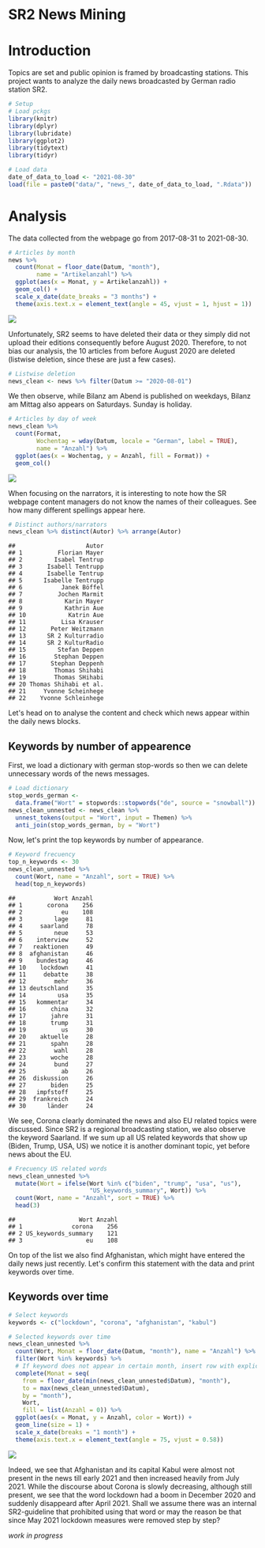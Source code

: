 SR2 News Mining
================

<!-- analysis.md is generated from analysis.Rmd -->
# Introduction

Topics are set and public opinion is framed by broadcasting stations. This project wants to analyze the daily news broadcasted by German radio station SR2.

``` r
# Setup
# Load pckgs
library(knitr)
library(dplyr)
library(lubridate)
library(ggplot2)
library(tidytext)
library(tidyr)

# Load data
date_of_data_to_load <- "2021-08-30"
load(file = paste0("data/", "news_", date_of_data_to_load, ".Rdata"))
```

# Analysis

The data collected from the webpage go from 2017-08-31 to 2021-08-30.

``` r
# Articles by month
news %>%
  count(Monat = floor_date(Datum, "month"),
        name = "Artikelanzahl") %>%
  ggplot(aes(x = Monat, y = Artikelanzahl)) +
  geom_col() +
  scale_x_date(date_breaks = "3 months") +
  theme(axis.text.x = element_text(angle = 45, vjust = 1, hjust = 1))
```

![](analysis_files/figure-markdown_github/articles%20by%20month-1.png)

Unfortunately, SR2 seems to have deleted their data or they simply did not upload their editions consequently before August 2020. Therefore, to not bias our analysis, the 10 articles from before August 2020 are deleted (listwise deletion, since these are just a few cases).

``` r
# Listwise deletion
news_clean <- news %>% filter(Datum >= "2020-08-01")
```

We then observe, while Bilanz am Abend is published on weekdays, Bilanz am Mittag also appears on Saturdays. Sunday is holiday.

``` r
# Articles by day of week
news_clean %>%
  count(Format,
        Wochentag = wday(Datum, locale = "German", label = TRUE),
        name = "Anzahl") %>% 
  ggplot(aes(x = Wochentag, y = Anzahl, fill = Format)) +
  geom_col()
```

![](analysis_files/figure-markdown_github/articles%20by%20day%20of%20week-1.png)

When focusing on the narrators, it is interesting to note how the SR webpage content managers do not know the names of their colleagues. See how many different spellings appear here.

``` r
# Distinct authors/narrators
news_clean %>% distinct(Autor) %>% arrange(Autor)
```

    ##                    Autor
    ## 1          Florian Mayer
    ## 2         Isabel Tentrup
    ## 3       Isabell Tentrupp
    ## 4       Isabelle Tentrup
    ## 5      Isabelle Tentrupp
    ## 6           Janek Böffel
    ## 7          Jochen Marmit
    ## 8            Karin Mayer
    ## 9            Kathrin Aue
    ## 10            Katrin Aue
    ## 11          Lisa Krauser
    ## 12       Peter Weitzmann
    ## 13      SR 2 Kulturradio
    ## 14      SR 2 KulturRadio
    ## 15         Stefan Deppen
    ## 16        Stephan Deppen
    ## 17       Stephan Deppenh
    ## 18        Thomas Shihabi
    ## 19        Thomas SHihabi
    ## 20 Thomas Shihabi et al.
    ## 21     Yvonne Scheinhege
    ## 22    Yvonne Schleinhege

Let's head on to analyse the content and check which news appear within the daily news blocks.

## Keywords by number of appearence

First, we load a dictionary with german stop-words so then we can delete unnecessary words of the news messages.

``` r
# Load dictionary
stop_words_german <-
  data.frame("Wort" = stopwords::stopwords("de", source = "snowball"))
news_clean_unnested <- news_clean %>%
  unnest_tokens(output = "Wort", input = Themen) %>% 
  anti_join(stop_words_german, by = "Wort")
```

Now, let's print the top keywords by number of appearance.

``` r
# Keyword frecuency
top_n_keywords <- 30
news_clean_unnested %>% 
  count(Wort, name = "Anzahl", sort = TRUE) %>% 
  head(top_n_keywords)
```

    ##           Wort Anzahl
    ## 1       corona    256
    ## 2           eu    108
    ## 3         lage     81
    ## 4     saarland     78
    ## 5         neue     53
    ## 6    interview     52
    ## 7   reaktionen     49
    ## 8  afghanistan     46
    ## 9    bundestag     46
    ## 10    lockdown     41
    ## 11     debatte     38
    ## 12        mehr     36
    ## 13 deutschland     35
    ## 14         usa     35
    ## 15   kommentar     34
    ## 16       china     32
    ## 17       jahre     31
    ## 18       trump     31
    ## 19          us     30
    ## 20    aktuelle     28
    ## 21       spahn     28
    ## 22        wahl     28
    ## 23       woche     28
    ## 24        bund     27
    ## 25          ab     26
    ## 26  diskussion     26
    ## 27       biden     25
    ## 28   impfstoff     25
    ## 29  frankreich     24
    ## 30      länder     24

We see, Corona clearly dominated the news and also EU related topics were discussed. Since SR2 is a regional broadcasting station, we also observe the keyword Saarland. If we sum up all US related keywords that show up (Biden, Trump, USA, US) we notice it is another dominant topic, yet before news about the EU.

``` r
# Frecuency US related words
news_clean_unnested %>% 
  mutate(Wort = ifelse(Wort %in% c("biden", "trump", "usa", "us"),
                       "US_keywords_summary", Wort)) %>% 
  count(Wort, name = "Anzahl", sort = TRUE) %>% 
  head(3)
```

    ##                  Wort Anzahl
    ## 1              corona    256
    ## 2 US_keywords_summary    121
    ## 3                  eu    108

On top of the list we also find Afghanistan, which might have entered the daily news just recently. Let's confirm this statement with the data and print keywords over time.

## Keywords over time

``` r
# Select keywords
keywords <- c("lockdown", "corona", "afghanistan", "kabul")

# Selected keywords over time
news_clean_unnested %>% 
  count(Wort, Monat = floor_date(Datum, "month"), name = "Anzahl") %>% 
  filter(Wort %in% keywords) %>% 
  # If keyword does not appear in certain month, insert row with explicit 0
  complete(Monat = seq(
    from = floor_date(min(news_clean_unnested$Datum), "month"),
    to = max(news_clean_unnested$Datum),
    by = "month"),
    Wort,
    fill = list(Anzahl = 0)) %>% 
  ggplot(aes(x = Monat, y = Anzahl, color = Wort)) +
  geom_line(size = 1) +
  scale_x_date(breaks = "1 month") +
  theme(axis.text.x = element_text(angle = 75, vjust = 0.58))
```

![](analysis_files/figure-markdown_github/keywords%20over%20time-1.png)

Indeed, we see that Afghanistan and its capital Kabul were almost not present in the news till early 2021 and then increased heavily from July 2021. While the discourse about Corona is slowly decreasing, although still present, we see that the word lockdown had a boom in December 2020 and suddenly disappeard after April 2021. Shall we assume there was an internal SR2-guideline that prohibited using that word or may the reason be that since May 2021 lockdown measures were removed step by step?

*work in progress*
